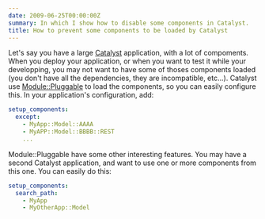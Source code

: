 ```yaml
---
date: 2009-06-25T00:00:00Z
summary: In which I show how to disable some components in Catalyst.
title: How to prevent some components to be loaded by Catalyst
---
```


Let's say you have a large [Catalyst](http://search.cpan.org/perldoc?Catalyst) application, with a lot of compoments. When you deploy your application, or when you want to test it while your developping, you may not want to have some of thoses components loaded (you don't have all the dependencies, they are incompatible, etc...). Catalyst use [Module::Pluggable](http://search.cpan.org/perldoc?Module::Pluggable) to load the components, so you can easily configure this. In your application's configuration, add:

```yaml
setup_components:
  except:
    - MyApp::Model::AAAA
    - MyAPP::Model::BBBB::REST
    ...
```

Module::Pluggable have some other interesting features. You may have a second Catalyst application, and want to use one or more components from this one. You can easily do this:

```yaml
setup_components:
  search_path:
    - MyApp
    - MyOtherApp::Model
```
